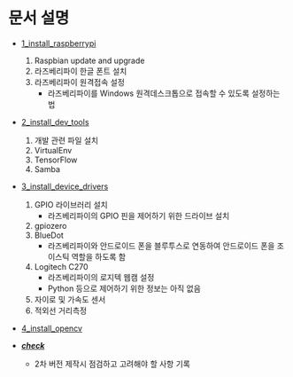 # 문서 설명
  * [1_install_raspberrypi](1_install_raspberrypi.md)
    1. Raspbian update and upgrade
    2. 라즈베리파이 한글 폰트 설치
    3. 라즈베리파이 원격접속 설정
       * 라즈베리파이를 Windows 원격데스크톱으로 접속할 수 있도록 설정하는 법

  * [2_install_dev_tools](2_install_dev_tools.md)
    1. 개발 관련 파일 설치
    2. VirtualEnv
    3. TensorFlow
    4. Samba

  * [3_install_device_drivers](3_install_device_drivers.md)
    1. GPIO 라이브러리 설치
       * 라즈베리파이의 GPIO 핀을 제어하기 위한 드라이브 설치
    2. gpiozero
    3. BlueDot
       * 라즈베리파이와 안드로이드 폰을 블루투스로 연동하여 안드로이드 폰을 조이스틱 역할을 하도록 함
    4. Logitech C270
       * 라즈베리파이의 로지텍 웹캠 설정
       * Python 등으로 제어하기 위한 정보는 아직 없음
    5. 자이로 및 가속도 센서
    6. 적외선 거리측정

  * [4_install_opencv](3_install_opencv.md)
  
  * [<b><i>check</i></b>](check.md)
    * 2차 버전 제작시 점검하고 고려해야 할 사항 기록
